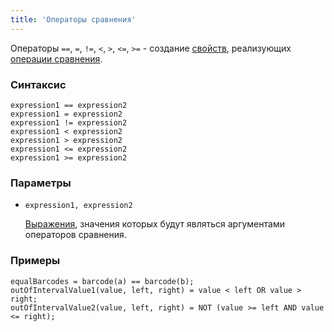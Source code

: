 ```yaml
---
title: 'Операторы сравнения'
---
```


Операторы `==`, `=`, `!=`, `<`, `>`, `<=`, `>=` - создание [свойств](Properties.md), реализующих [операции сравнения](Comparison_operators_=_etc.md).

### Синтаксис

    expression1 == expression2
    expression1 = expression2
    expression1 != expression2
    expression1 < expression2
    expression1 > expression2
    expression1 <= expression2
    expression1 >= expression2

### Параметры

- `expression1, expression2`

    [Выражения](Expression.md), значения которых будут являться аргументами операторов сравнения.

### Примеры

```lsf
equalBarcodes = barcode(a) == barcode(b);
outOfIntervalValue1(value, left, right) = value < left OR value > right;
outOfIntervalValue2(value, left, right) = NOT (value >= left AND value <= right);
```

